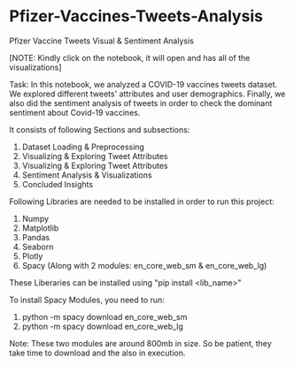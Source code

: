 # Pfizer-Vaccines-Tweets-Analysis
Pfizer Vaccine Tweets Visual & Sentiment Analysis

[NOTE: Kindly click on the notebook, it will open and has all of the visualizations]


Task: In this notebook, we analyzed a COVID-19 vaccines tweets dataset. We explored different tweets' attributes and user demographics. Finally, we also did the sentiment analysis of tweets in order to check the dominant sentiment about Covid-19 vaccines.

It consists of following Sections and subsections:

1. Dataset Loading & Preprocessing
2. Visualizing & Exploring Tweet Attributes
3. Visualizing & Exploring Tweet Attributes
4. Sentiment Analysis & Visualizations
5. Concluded Insights


Following Libraries are needed to be installed in order to run this project:
1. Numpy
2. Matplotlib
3. Pandas
4. Seaborn
5. Plotly
6. Spacy (Along with 2 modules: en_core_web_sm & en_core_web_lg)

These Liberaries can be installed using "pip install <lib_name>"

To install Spacy Modules, you need to run:
1. python -m spacy download en_core_web_sm
2. python -m spacy download en_core_web_lg

Note: These two modules are around 800mb in size. So be patient, they take time to download and the also in execution.
